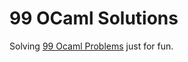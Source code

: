 # 99 OCaml Solutions

Solving [99 Ocaml Problems](https://v2.ocaml.org/learn/tutorials/99problems.html) just for fun.
